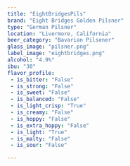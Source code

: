 ```yaml
---
title: "EightBridgesPils"
brand: "Eight Bridges Golden Pilsner"
type: "German Pilsner"
location: "Livermore, California"
beer_category: "Bavarian Pilsener"
glass_image: "pilsner.png"
label_image: "eightbridges.png"
alcohol: "4.9%"
ibu: "30"
flavor_profile:
 - is_bitter: "False"
 - is_strong: "False"
 - is_sweet: "False"
 - is_balanced: "False"
 - is_light_crisp: "True"
 - is_creamy: "False"
 - is_hoppy: "False"
 - is_extra_hoppy: "False"
 - is_light: "True"
 - is_malty: "False"
 - is_sour: "False"

---
```

